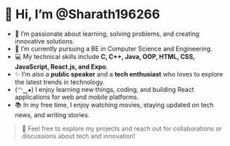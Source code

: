 # 👋 Hi, I’m @Sharath196266  

- 👀 I’m passionate about learning, solving problems, and creating innovative solutions.  
- 🌱 I’m currently pursuing a BE in Computer Science and Engineering.  
- 💻 My technical skills include **C, C++, Java, OOP, HTML, CSS, JavaScript, React.js, and Expo**.  
- ✨ I’m also a **public speaker** and a **tech enthusiast** who loves to explore the latest trends in technology.  
- (⁠◠⁠‿⁠◕⁠) I enjoy learning new things, coding, and building React applications for web and mobile platforms.  
- 📚 In my free time, I enjoy watching movies, staying updated on tech news, and writing stories.  

> 🚀 Feel free to explore my projects and reach out for collaborations or discussions about tech and innovation!  

<!---
Sharath196266/Sharath196266 is a ✨ special ✨ repository because its `README.md` (this file) appears on your GitHub profile.
You can click the Preview link to take a look at your changes.
--->